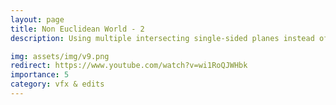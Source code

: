 ```yaml
---
layout: page
title: Non Euclidean World - 2
description: Using multiple intersecting single-sided planes instead of a 3d mesh.

img: assets/img/v9.png
redirect: https://www.youtube.com/watch?v=wi1RoQJWHbk
importance: 5
category: vfx & edits
---
```


